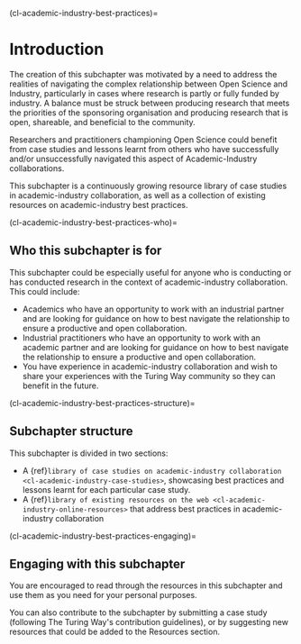 (cl-academic-industry-best-practices)=
# Introduction
The creation of this subchapter was motivated by a need to address the realities of navigating the complex relationship between Open Science and Industry, particularly in cases where research is partly or fully funded by industry. A balance must be struck between producing research that meets the priorities of the sponsoring organisation and producing research that is open, shareable, and beneficial to the community. 

Researchers and practitioners championing Open Science could benefit from case studies and lessons learnt from others who have successfully and/or unsuccessfully navigated this aspect of Academic-Industry collaborations.

This subchapter is a continuously growing resource library of case studies in academic-industry collaboration, as well as a collection of existing resources on academic-industry best practices.

(cl-academic-industry-best-practices-who)=
## Who this subchapter is for

This subchapter could be especially useful for anyone who is conducting or has conducted research in the context of academic-industry collaboration. This could include:
- Academics who have an opportunity to work with an industrial partner and are looking for guidance on how to best navigate the relationship to ensure a productive and open collaboration.
- Industrial practitioners who have an opportunity to work with an academic partner and are looking for guidance on how to best navigate the relationship to ensure a productive and open collaboration.
- You have experience in academic-industry collaboration and wish to share your experiences with the Turing Way community so they can benefit in the future.

(cl-academic-industry-best-practices-structure)=
## Subchapter structure
This subchapter is divided in two sections:
- A {ref}`library of case studies on academic-industry collaboration <cl-academic-industry-case-studies>`, showcasing best practices and lessons learnt for each particular case study.
- A {ref}`library of existing resources on the web <cl-academic-industry-online-resources>` that address best practices in academic-industry collaboration

(cl-academic-industry-best-practices-engaging)=
## Engaging with this subchapter
You are encouraged to read through the resources in this subchapter and use them as you need for your personal purposes.

You can also contribute to the subchapter by submitting a case study (following The Turing Way's contribution guidelines), or by suggesting new resources that could be added to the Resources section.
